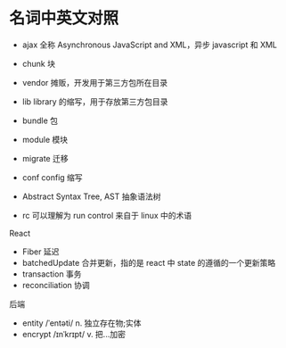 # 名词中英文对照

- ajax 全称 Asynchronous JavaScript and XML，异步 javascript 和 XML
- chunk 块
- vendor 摊贩，开发用于第三方包所在目录
- lib library 的缩写，用于存放第三方包目录
- bundle 包
- module 模块
- migrate 迁移
- conf config 缩写
- Abstract Syntax Tree, AST 抽象语法树

- rc 可以理解为 run control 来自于 linux 中的术语

React

- Fiber 延迟
- batchedUpdate 合并更新，指的是 react 中 state 的遵循的一个更新策略
- transaction 事务
- reconciliation 协调

后端

- entity /ˈentəti/ n.  独立存在物;实体
- encrypt /ɪnˈkrɪpt/ v. 把...加密
